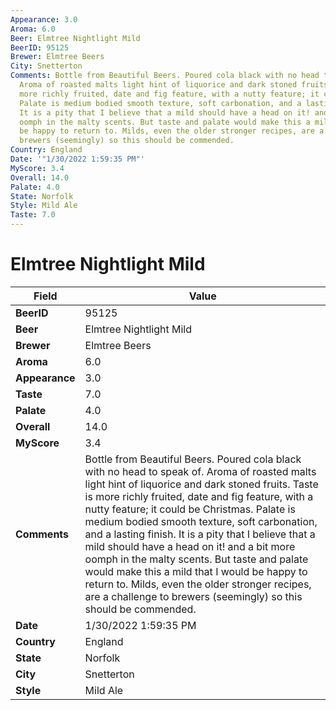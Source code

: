 ```yaml
---
Appearance: 3.0
Aroma: 6.0
Beer: Elmtree Nightlight Mild
BeerID: 95125
Brewer: Elmtree Beers
City: Snetterton
Comments: Bottle from Beautiful Beers. Poured cola black with no head to speak of.
  Aroma of roasted malts light hint of liquorice and dark stoned fruits. Taste is
  more richly fruited, date and fig feature, with a nutty feature; it could be Christmas.
  Palate is medium bodied smooth texture, soft carbonation, and a lasting finish.
  It is a pity that I believe that a mild should have a head on it! and a bit more
  oomph in the malty scents. But taste and palate would make this a mild that I would
  be happy to return to. Milds, even the older stronger recipes, are a challenge to
  brewers (seemingly) so this should be commended.
Country: England
Date: '"1/30/2022 1:59:35 PM"'
MyScore: 3.4
Overall: 14.0
Palate: 4.0
State: Norfolk
Style: Mild Ale
Taste: 7.0
---
```


# Elmtree Nightlight Mild

| Field         | Value |
|---------------|-------|
| **BeerID** | 95125 |
| **Beer** | Elmtree Nightlight Mild |
| **Brewer** | Elmtree Beers |
| **Aroma** | 6.0 |
| **Appearance** | 3.0 |
| **Taste** | 7.0 |
| **Palate** | 4.0 |
| **Overall** | 14.0 |
| **MyScore** | 3.4 |
| **Comments** | Bottle from Beautiful Beers. Poured cola black with no head to speak of. Aroma of roasted malts light hint of liquorice and dark stoned fruits. Taste is more richly fruited, date and fig feature, with a nutty feature; it could be Christmas. Palate is medium bodied smooth texture, soft carbonation, and a lasting finish. It is a pity that I believe that a mild should have a head on it! and a bit more oomph in the malty scents. But taste and palate would make this a mild that I would be happy to return to. Milds, even the older stronger recipes, are a challenge to brewers (seemingly) so this should be commended. |
| **Date** | 1/30/2022 1:59:35 PM |
| **Country** | England |
| **State** | Norfolk |
| **City** | Snetterton |
| **Style** | Mild Ale |
